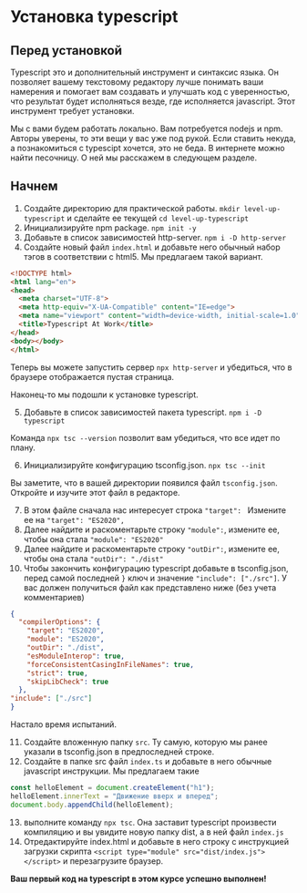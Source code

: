 # Установка typescript

## Перед установкой

Typescript это и дополнительный инструмент и синтаксис языка. Он позволяет вашему текстовому редактору лучше понимать ваши намерения и помогает вам создавать и улучшать код с уверенностью, что результат будет исполняться везде, где исполняется javascript. Этот инструмент требует установки.

Мы с вами будем работать локально. Вам потребуется nodejs и npm. Авторы уверены, то эти вещи у вас уже под рукой. Если ставить некуда, а познакомиться с typescipt хочется, это не беда. В интернете можно найти песочницу. О ней мы расскажем в следующем разделе.

## Начнем

1. Создайте директорию для практической работы. `mkdir level-up-typescript` и сделайте ее текущей  `cd level-up-typescript`
2. Инициализируйте npm package. `npm init -y`
3. Добавьте в список зависимостей http-server. `npm i -D http-server`
4. Создайте новый файл `index.html` и добавьте него обычный набор тэгов в соответствии с html5. Мы предлагаем такой вариант.

```html
<!DOCTYPE html>
<html lang="en">
<head>
  <meta charset="UTF-8">
  <meta http-equiv="X-UA-Compatible" content="IE=edge">
  <meta name="viewport" content="width=device-width, initial-scale=1.0">
  <title>Typescript At Work</title>
</head>
<body></body>
</html>
```

Теперь вы можете запустить сервер `npx http-server` и убедиться, что в браузере отображается пустая страница.

Наконец-то мы подошли к установке typescript.

5. Добавьте в список зависимостей пакета typescript. `npm i -D typescript`

Команда `npx tsc --version` позволит вам убедиться, что все идет по плану.

6. Инициализируйте конфигурацию tsconfig.json. `npx tsc --init`

Вы заметите, что в вашей директории появился файл `tsconfig.json`. Откройте и изучите этот файл в редакторе.

7. В этом файле сначала нас интересует строка `"target": ` Измените ее на `"target": "ES2020",`
8. Далее найдите и раскоментарьте строку `"module":`, измените ее, чтобы она стала `"module": "ES2020"`
9. Далее найдите и раскоментарьте строку `"outDir":`, измените ее, чтобы она стала `"outDir": "./dist"`
10. Чтобы закончить конфигурацию typescript добавьте в tsconfig.json, перед самой последней `}` ключ и значение `"include": ["./src"]`. У вас должен получиться файл как представлено ниже (без учета комментариев)

```json
{
  "compilerOptions": {
    "target": "ES2020",
    "module": "ES2020",
    "outDir": "./dist",
    "esModuleInterop": true,
    "forceConsistentCasingInFileNames": true,
    "strict": true,
    "skipLibCheck": true
  },
"include": ["./src"]
}
```

Настало время испытаний.

11. Создайте вложенную папку `src`. Ту самую, которую мы ранее указали в tsconfig.json в предпоследней строке.
12. Создайте в папке src файл `index.ts` и добавьте в него обычные javascript инструкции. Мы предлагаем такие

```typescript
const helloElement = document.createElement("h1");
helloElement.innerText = "Движение вверх и вперед";
document.body.appendChild(helloElement);
```

13. выполните команду `npx tsc`. Она заставит typescript произвести компиляцию и вы увидите новую папку dist, а в ней файл `index.js`
14. Отредактируйте index.html и добавьте в него строку с инструкцией загрузки скрипта `<script type="module" src="dist/index.js"></script>` и перезагрузите браузер.

**Ваш первый код на typescript в этом курсе успешно выполнен!**
